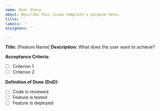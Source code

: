 ```yaml
---
name: User Story
about: Describe this issue template's purpose here.
title: ''
labels: ''
assignees: ''

---
```


**Title:** [Feature Name]
**Description:** What does the user want to achieve?  

**Acceptance Criteria:**  

- [ ] Criterion 1  
- [ ] Criterion 2 

**Definition of Done (DoD):**  

- [ ] Code is reviewed  
- [ ] Feature is tested  
- [ ] Feature is deployed
